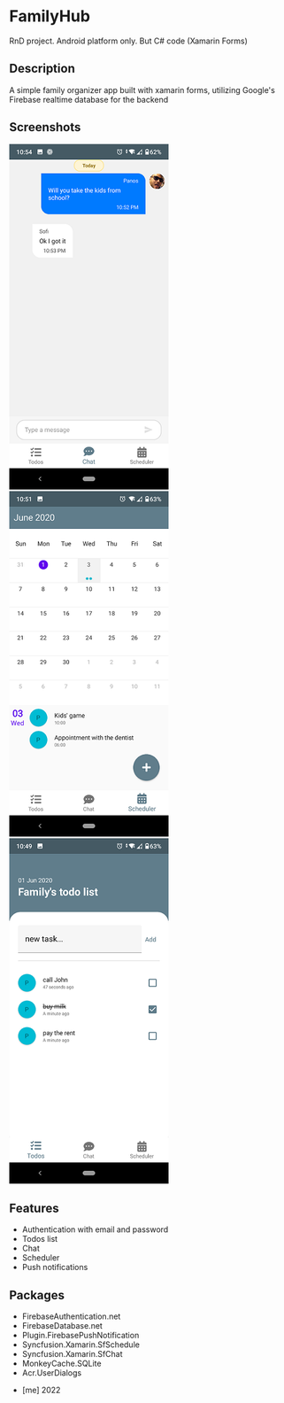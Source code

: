 # FamilyHub
RnD project. Android platform only. But C# code (Xamarin Forms)


## Description
A simple family organizer app built with xamarin forms, utilizing Google's Firebase realtime database for the backend


## Screenshots
![Shot 1](Images/shot1.png)
![Shot 2](Images/shot2.png)
![Shot 3](Images/shot3.png)


## Features
* Authentication with email and password
* Todos list
* Chat
* Scheduler
* Push notifications


## Packages
* FirebaseAuthentication.net
* FirebaseDatabase.net
* Plugin.FirebasePushNotification
* Syncfusion.Xamarin.SfSchedule
* Syncfusion.Xamarin.SfChat
* MonkeyCache.SQLite
* Acr.UserDialogs

- [me] 2022

